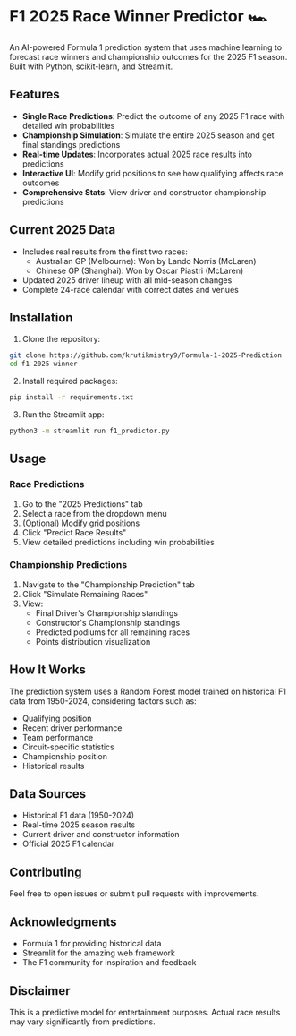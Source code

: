 # F1 2025 Race Winner Predictor 🏎️

An AI-powered Formula 1 prediction system that uses machine learning to forecast race winners and championship outcomes for the 2025 F1 season. Built with Python, scikit-learn, and Streamlit.

## Features

- **Single Race Predictions**: Predict the outcome of any 2025 F1 race with detailed win probabilities
- **Championship Simulation**: Simulate the entire 2025 season and get final standings predictions
- **Real-time Updates**: Incorporates actual 2025 race results into predictions
- **Interactive UI**: Modify grid positions to see how qualifying affects race outcomes
- **Comprehensive Stats**: View driver and constructor championship predictions

## Current 2025 Data

- Includes real results from the first two races:
  - Australian GP (Melbourne): Won by Lando Norris (McLaren)
  - Chinese GP (Shanghai): Won by Oscar Piastri (McLaren)
- Updated 2025 driver lineup with all mid-season changes
- Complete 24-race calendar with correct dates and venues

## Installation

1. Clone the repository:

```bash
git clone https://github.com/krutikmistry9/Formula-1-2025-Prediction
cd f1-2025-winner
```

2. Install required packages:

```bash
pip install -r requirements.txt
```

3. Run the Streamlit app:

```bash
python3 -m streamlit run f1_predictor.py
```

## Usage

### Race Predictions

1. Go to the "2025 Predictions" tab
2. Select a race from the dropdown menu
3. (Optional) Modify grid positions
4. Click "Predict Race Results"
5. View detailed predictions including win probabilities

### Championship Predictions

1. Navigate to the "Championship Prediction" tab
2. Click "Simulate Remaining Races"
3. View:
   - Final Driver's Championship standings
   - Constructor's Championship standings
   - Predicted podiums for all remaining races
   - Points distribution visualization

## How It Works

The prediction system uses a Random Forest model trained on historical F1 data from 1950-2024, considering factors such as:

- Qualifying position
- Recent driver performance
- Team performance
- Circuit-specific statistics
- Championship position
- Historical results

## Data Sources

- Historical F1 data (1950-2024)
- Real-time 2025 season results
- Current driver and constructor information
- Official 2025 F1 calendar

## Contributing

Feel free to open issues or submit pull requests with improvements.


## Acknowledgments

- Formula 1 for providing historical data
- Streamlit for the amazing web framework
- The F1 community for inspiration and feedback

## Disclaimer

This is a predictive model for entertainment purposes. Actual race results may vary significantly from predictions.
